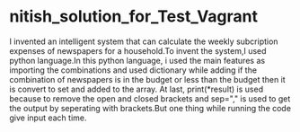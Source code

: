 # nitish_solution_for_Test_Vagrant
I invented an intelligent system that can calculate the weekly subcription expenses of newspapers for a household.To invent the system,I used python language.In this python language, i used the main features as importing the combinations and used dictionary while adding if the combination of newspapers is in the budget or less than the budget then it is convert to set and added to the array. At last, print(*result) is used because to remove the open and closed brackets and sep="," is used to get the output by seperating with brackets.But one thing while running the code give input each time.
